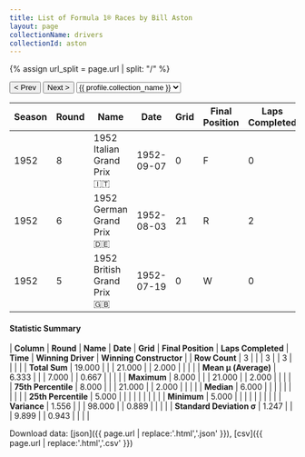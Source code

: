 ```yaml
---
title: List of Formula 1® Races by Bill Aston
layout: page
collectionName: drivers
collectionId: aston
---
```


{% assign url_split = page.url | split: "/" %}
<div id="collection-navigation">
<button onclick="selector.options[selector.selectedIndex-1].value && (window.location = selector.options[selector.selectedIndex-1].value);">&lt; Prev</button>
<button onclick="selector.options[selector.selectedIndex+1].value && (window.location = selector.options[selector.selectedIndex+1].value);">Next &gt;</button>
<select id="selector" onchange="this.options[this.selectedIndex].value && (window.location = this.options[this.selectedIndex].value);">
  {% for collectionId in site.data[page.collectionName].refs %}
    {% if collectionId == page.collectionId %}
      {% assign selected = "selected" %}
    {% else %}
      {% assign selected = "" %}
    {% endif %}
    {% assign profile = site.data[page.collectionName][collectionId].profile %}
    <option value="/f1/{{ page.collectionName }}/{{ collectionId }}/{{ url_split[4] }}" {{ selected }}>{{ profile.collection_name }}</option>
  {% endfor %}
</select>
</div>

| Season | Round | Name | Date | Grid | Final Position | Laps Completed | Time | Winning Driver | Winning Constructor |
|--|--|--|--|--|--|--|--|--|--|
| 1952 | 8 | 1952 Italian Grand Prix 🇮🇹 | 1952-09-07 | 0 | F | 0 |   | Alberto Ascari 🇮🇹 | Ferrari 🇮🇹 |
| 1952 | 6 | 1952 German Grand Prix 🇩🇪 | 1952-08-03 | 21 | R | 2 |   | Alberto Ascari 🇮🇹 | Ferrari 🇮🇹 |
| 1952 | 5 | 1952 British Grand Prix 🇬🇧 | 1952-07-19 | 0 | W | 0 |   | Alberto Ascari 🇮🇹 | Ferrari 🇮🇹 |

#### Statistic Summary

| **Column** | **Round** | **Name** | **Date** | **Grid** | **Final Position** | **Laps Completed** | **Time** | **Winning Driver** | **Winning Constructor** |
| **Row Count** | 3 |  |  | 3 |  | 3 |  |  |  |
| **Total Sum** | 19.000 |  |  | 21.000 |  | 2.000 |  |  |  |
| **Mean μ (Average)** | 6.333 |  |  | 7.000 |  | 0.667 |  |  |  |
| **Maximum** | 8.000 |  |  | 21.000 |  | 2.000 |  |  |  |
| **75th Percentile** | 8.000 |  |  | 21.000 |  | 2.000 |  |  |  |
| **Median** | 6.000 |  |  |  |  |  |  |  |  |
| **25th Percentile** | 5.000 |  |  |  |  |  |  |  |  |
| **Minimum** | 5.000 |  |  |  |  |  |  |  |  |
| **Variance** | 1.556 |  |  | 98.000 |  | 0.889 |  |  |  |
| **Standard Deviation σ** | 1.247 |  |  | 9.899 |  | 0.943 |  |  |  |

Download data: [json]({{ page.url | replace:'.html','.json' }}), [csv]({{ page.url | replace:'.html','.csv' }})
